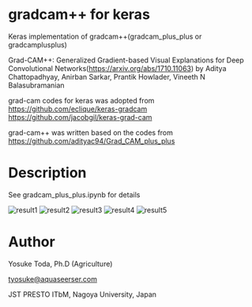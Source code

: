 
# gradcam++ for keras

Keras implementation of gradcam++(gradcam_plus_plus or gradcamplusplus)

Grad-CAM++: Generalized Gradient-based Visual Explanations for Deep Convolutional Networks(https://arxiv.org/abs/1710.11063) by Aditya Chattopadhyay, Anirban Sarkar, Prantik Howlader, Vineeth N Balasubramanian

grad-cam codes for keras was adopted from
https://github.com/eclique/keras-gradcam
https://github.com/jacobgil/keras-grad-cam

grad-cam++ was written based on the codes from
https://github.com/adityac94/Grad_CAM_plus_plus


# Description
See gradcam_plus_plus.ipynb for details

![result1](https://github.com/totti0223/gradcamplusplus/blob/master/misc/output_3_1.png)
![result2](https://github.com/totti0223/gradcamplusplus/blob/master/misc/output_3_3.png)
![result3](https://github.com/totti0223/gradcamplusplus/blob/master/misc/output_3_5.png)
![result4](https://github.com/totti0223/gradcamplusplus/blob/master/misc/output_3_7.png)
![result5](https://github.com/totti0223/gradcamplusplus/blob/master/misc/output_3_9.png)

# Author
Yosuke Toda, Ph.D (Agriculture)

tyosuke@aquaseerser.com

JST PRESTO
ITbM, Nagoya University, Japan